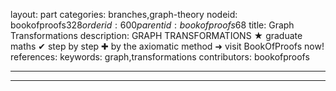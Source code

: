 layout: part
categories: branches,graph-theory
nodeid: bookofproofs$328
orderid: 600
parentid: bookofproofs$68
title: Graph Transformations
description: GRAPH TRANSFORMATIONS &#9733; graduate maths &#10004; step by step &#10010; by the axiomatic method &#10140; visit BookOfProofs now!
references: 
keywords: graph,transformations
contributors: bookofproofs

---


---


